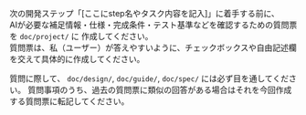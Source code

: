 次の開発ステップ「[ここにstep名やタスク内容を記入]」に着手する前に、  
AIが必要な補足情報・仕様・完成条件・テスト基準などを確認するための質問票を `doc/project/` に 作成してください。  
質問票は、私（ユーザー）が答えやすいように、チェックボックスや自由記述欄を交えて具体的に作成してください。

質問に際して、 `doc/design/`, `doc/guide/`, `doc/spec/` には必ず目を通してください。
質問事項のうち、過去の質問票に類似の回答がある場合はそれを今回作成する質問票に転記してください。